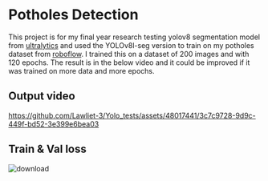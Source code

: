 # Potholes Detection 

This project is for my final year research testing yolov8 segmentation model from [ultralytics](https://github.com/ultralytics/ultralytics) and used the YOLOv8l-seg version to train on my potholes dataset from [roboflow](https://roboflow.com/).
I trained this on a dataset of 200 images and with 120 epochs. The result is in the below video and it could be improved if it was trained on more data and more epochs.

## Output video
https://github.com/Lawliet-3/Yolo_tests/assets/48017441/3c7c9728-9d9c-449f-bd52-3e399e6bea03

## Train & Val loss 

![download](https://github.com/Lawliet-3/Yolo_tests/assets/48017441/398ed078-657b-4926-bc9a-aa0da311fe76)
